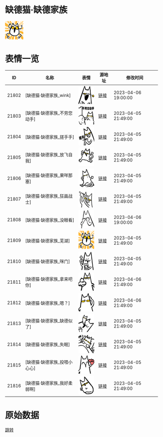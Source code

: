 # 缺德猫·缺德家族

<img src="./cover.png" height="60" alt="cover" />

# 表情一览

|ID|名称|表情|源地址|修改时间|
|----|----|----|----|----|
|21802|[缺德猫·缺德家族_wink]|<img src="./pic/021802_%5B缺德猫·缺德家族_wink%5D.png" height="60" alt="wink"/>|[链接](https://i0.hdslb.com/bfs/garb/a65223383d4b41104cf4ce251b07396c9515a306.png)|2023-04-06 19:00:00|
|21803|[缺德猫·缺德家族_不劳您动手]|<img src="./pic/021803_%5B缺德猫·缺德家族_不劳您动手%5D.png" height="60" alt="不劳您动手"/>|[链接](https://i0.hdslb.com/bfs/garb/4c0b8376895acc34c74750a3999add442d196513.png)|2023-04-05 21:49:00|
|21804|[缺德猫·缺德家族_搓手手]|<img src="./pic/021804_%5B缺德猫·缺德家族_搓手手%5D.png" height="60" alt="搓手手"/>|[链接](https://i0.hdslb.com/bfs/garb/6cd15a5e5bb56da525cdfe8cf37195ce0fe5aaac.png)|2023-04-05 21:49:00|
|21805|[缺德猫·缺德家族_放飞自我]|<img src="./pic/021805_%5B缺德猫·缺德家族_放飞自我%5D.png" height="60" alt="放飞自我"/>|[链接](https://i0.hdslb.com/bfs/garb/81902c47e45f8865d9d0a6ce243d0077a075c2de.png)|2023-04-05 21:49:00|
|21806|[缺德猫·缺德家族_果咩那塞]|<img src="./pic/021806_%5B缺德猫·缺德家族_果咩那塞%5D.png" height="60" alt="果咩那塞"/>|[链接](https://i0.hdslb.com/bfs/garb/33b47aafd8ef8102bf77adc23d6a0fc83eda4c7f.png)|2023-04-05 21:49:00|
|21807|[缺德猫·缺德家族_狂画战士]|<img src="./pic/021807_%5B缺德猫·缺德家族_狂画战士%5D.png" height="60" alt="狂画战士"/>|[链接](https://i0.hdslb.com/bfs/garb/8285bff15bd7ca3787b62a4b27cf63f960f26ec0.png)|2023-04-05 21:49:00|
|21808|[缺德猫·缺德家族_没眼看]|<img src="./pic/021808_%5B缺德猫·缺德家族_没眼看%5D.png" height="60" alt="没眼看"/>|[链接](https://i0.hdslb.com/bfs/garb/4dcea4c186c7f6d8ab4d23ec40a4d007e1726f50.png)|2023-04-06 19:00:00|
|21809|[缺德猫·缺德家族_芜湖]|<img src="./pic/021809_%5B缺德猫·缺德家族_芜湖%5D.png" height="60" alt="芜湖"/>|[链接](https://i0.hdslb.com/bfs/garb/06c3593cb57837e90109552fa4553833ad30296d.png)|2023-04-05 21:49:00|
|21810|[缺德猫·缺德家族_咪门]|<img src="./pic/021810_%5B缺德猫·缺德家族_咪门%5D.png" height="60" alt="咪门"/>|[链接](https://i0.hdslb.com/bfs/garb/1c514f610540bb46071f16a3285e1843aa1a47fb.png)|2023-04-05 21:49:00|
|21811|[缺德猫·缺德家族_拿来吧你]|<img src="./pic/021811_%5B缺德猫·缺德家族_拿来吧你%5D.png" height="60" alt="拿来吧你"/>|[链接](https://i0.hdslb.com/bfs/garb/2d78521738087a2c78fe1b9c587a5a48e5cd8357.png)|2023-04-06 21:49:00|
|21812|[缺德猫·缺德家族_嗯？]|<img src="./pic/021812_%5B缺德猫·缺德家族_嗯？%5D.png" height="60" alt="嗯？"/>|[链接](https://i0.hdslb.com/bfs/garb/ee99256aeb7aef87875994500723ec040c381437.png)|2023-04-06 21:49:00|
|21813|[缺德猫·缺德家族_缺德似了]|<img src="./pic/021813_%5B缺德猫·缺德家族_缺德似了%5D.png" height="60" alt="缺德似了"/>|[链接](https://i0.hdslb.com/bfs/garb/66312bde934161d1502d73f5d244b3b04956276c.png)|2023-04-05 21:49:00|
|21814|[缺德猫·缺德家族_失眠]|<img src="./pic/021814_%5B缺德猫·缺德家族_失眠%5D.png" height="60" alt="失眠"/>|[链接](https://i0.hdslb.com/bfs/garb/cd36cd1fb02bd9853166e63258f2c894925cc4f3.png)|2023-04-05 21:49:00|
|21815|[缺德猫·缺德家族_投喂小心心]|<img src="./pic/021815_%5B缺德猫·缺德家族_投喂小心心%5D.png" height="60" alt="投喂小心心"/>|[链接](https://i0.hdslb.com/bfs/garb/667daa1c279a24fb0619b847b9434cdf74e007c7.png)|2023-04-05 21:49:00|
|21816|[缺德猫·缺德家族_我好柔弱啊]|<img src="./pic/021816_%5B缺德猫·缺德家族_我好柔弱啊%5D.png" height="60" alt="我好柔弱啊"/>|[链接](https://i0.hdslb.com/bfs/garb/4d5cbf7d970f48d9ba98efcecb5b8dff489e0e5b.png)|2023-04-05 21:49:00|

# 原始数据

[跳转](./raw.json)

